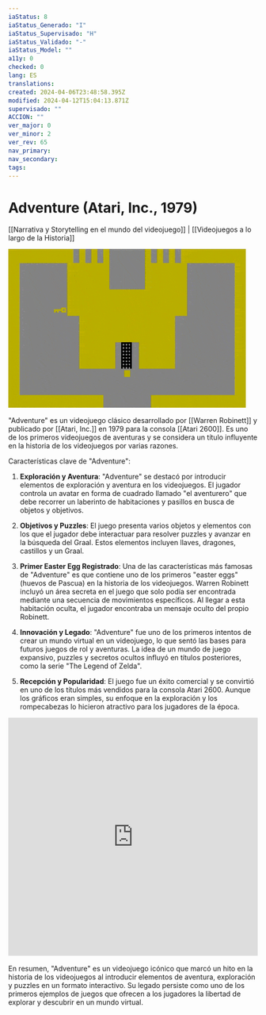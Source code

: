 ```yaml
---
iaStatus: 8
iaStatus_Generado: "I"
iaStatus_Supervisado: "H"
iaStatus_Validado: "-"
iaStatus_Model: ""
a11y: 0
checked: 0
lang: ES
translations: 
created: 2024-04-06T23:48:58.395Z
modified: 2024-04-12T15:04:13.871Z
supervisado: ""
ACCION: ""
ver_major: 0
ver_minor: 2
ver_rev: 65
nav_primary: 
nav_secondary: 
tags:
---
```

# Adventure (Atari, Inc., 1979)

[[Narrativa y Storytelling en el mundo del videojuego]] | [[Videojuegos a lo largo de la Historia]]

![Adventure Game - Image from Retrogames.cs](PublicBrain/_resources/Adventure%20(Atari,%201979)/bc2dacefb1a7bf44080049242b9464fa_MD5.gif)

"Adventure" es un videojuego clásico desarrollado por [[Warren Robinett]] y publicado por [[Atari, Inc.]] en 1979 para la consola [[Atari 2600]]. Es uno de los primeros videojuegos de aventuras y se considera un título influyente en la historia de los videojuegos por varias razones.

Características clave de "Adventure":

1. **Exploración y Aventura**: "Adventure" se destacó por introducir elementos de exploración y aventura en los videojuegos. El jugador controla un avatar en forma de cuadrado llamado "el aventurero" que debe recorrer un laberinto de habitaciones y pasillos en busca de objetos y objetivos.
    
2. **Objetivos y Puzzles**: El juego presenta varios objetos y elementos con los que el jugador debe interactuar para resolver puzzles y avanzar en la búsqueda del Graal. Estos elementos incluyen llaves, dragones, castillos y un Graal.
    
3. **Primer Easter Egg Registrado**: Una de las características más famosas de "Adventure" es que contiene uno de los primeros "easter eggs" (huevos de Pascua) en la historia de los videojuegos. Warren Robinett incluyó un área secreta en el juego que solo podía ser encontrada mediante una secuencia de movimientos específicos. Al llegar a esta habitación oculta, el jugador encontraba un mensaje oculto del propio Robinett.
    
4. **Innovación y Legado**: "Adventure" fue uno de los primeros intentos de crear un mundo virtual en un videojuego, lo que sentó las bases para futuros juegos de rol y aventuras. La idea de un mundo de juego expansivo, puzzles y secretos ocultos influyó en títulos posteriores, como la serie "The Legend of Zelda".
    
5. **Recepción y Popularidad**: El juego fue un éxito comercial y se convirtió en uno de los títulos más vendidos para la consola Atari 2600. Aunque los gráficos eran simples, su enfoque en la exploración y los rompecabezas lo hicieron atractivo para los jugadores de la época.

<iframe width="100%" height="480" src="https://www.youtube.com/embed/sXRICnH7FNE?si=2zpISZnwlUsQWg2x" title="YouTube video player" frameborder="0" allow="accelerometer; autoplay; clipboard-write; encrypted-media; gyroscope; picture-in-picture; web-share" allowfullscreen></iframe>

En resumen, "Adventure" es un videojuego icónico que marcó un hito en la historia de los videojuegos al introducir elementos de aventura, exploración y puzzles en un formato interactivo. Su legado persiste como uno de los primeros ejemplos de juegos que ofrecen a los jugadores la libertad de explorar y descubrir en un mundo virtual.
